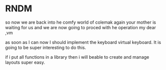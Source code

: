 # RNDM


so now we are back into he comfy world of colemak again your mother
is waiting for us and we are now going to proced with he operation my dear
,vm

as soon as I can now I should implement the keyboard virtual keyboard.
It is going to be super interesting to do this.

if i put all functions in a library then i will beable
to create and manage layouts super easy.


